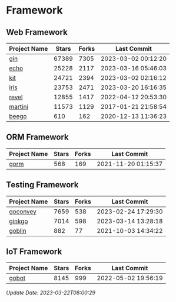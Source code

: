 # Framework

## Web Framework
| Project Name | Stars | Forks | Last Commit |
| ------------ | ----- | ----- | ----------- |
| [gin](https://github.com/gin-gonic/gin) | 67389 | 7305 | 2023-03-02 00:12:20 |
| [echo](https://github.com/labstack/echo) | 25228 | 2117 | 2023-03-16 05:46:03 |
| [kit](https://github.com/go-kit/kit) | 24721 | 2394 | 2023-03-02 02:16:12 |
| [iris](https://github.com/kataras/iris) | 23753 | 2471 | 2023-03-20 16:16:35 |
| [revel](https://github.com/revel/revel) | 12855 | 1417 | 2022-04-12 20:53:30 |
| [martini](https://github.com/go-martini/martini) | 11573 | 1129 | 2017-01-21 21:58:54 |
| [beego](https://github.com/astaxie/beego) | 610 | 162 | 2020-12-13 11:36:23 |

## ORM Framework
| Project Name | Stars | Forks | Last Commit |
| ------------ | ----- | ----- | ----------- |
| [gorm](https://github.com/jinzhu/gorm) | 568 | 169 | 2021-11-20 01:15:37 |

## Testing Framework
| Project Name | Stars | Forks | Last Commit |
| ------------ | ----- | ----- | ----------- |
| [goconvey](https://github.com/smartystreets/goconvey) | 7659 | 538 | 2023-02-24 17:29:30 |
| [ginkgo](https://github.com/onsi/ginkgo) | 7014 | 598 | 2023-03-14 13:28:18 |
| [goblin](https://github.com/franela/goblin) | 882 | 77 | 2021-10-03 14:34:22 |

## IoT Framework
| Project Name | Stars | Forks | Last Commit |
| ------------ | ----- | ----- | ----------- |
| [gobot](https://github.com/hybridgroup/gobot) | 8145 | 999 | 2022-05-02 19:56:19 |

*Update Date: 2023-03-22T08:00:29*